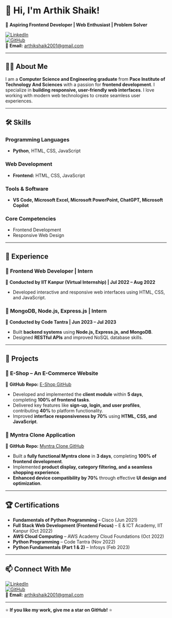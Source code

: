 # 👋 Hi, I'm Arthik Shaik!  

🚀 **Aspiring Frontend Developer | Web Enthusiast | Problem Solver**  

[![LinkedIn](https://img.shields.io/badge/LinkedIn-blue?logo=linkedin)](https://www.linkedin.com/in/sk-arthik-20a683289)  
[![GitHub](https://img.shields.io/badge/GitHub-black?logo=github)](https://github.com/arthikshaik)  
📧 **Email:** arthikshaik2001@gmail.com  

---

## 👨‍💻 About Me  
I am a **Computer Science and Engineering graduate** from **Pace Institute of Technology And Sciences** with a passion for **frontend development**. I specialize in **building responsive, user-friendly web interfaces**. I love working with modern web technologies to create seamless user experiences.  

---

## 🛠️ Skills  

### Programming Languages  
- **Python**, HTML, CSS, JavaScript  

### Web Development  
- **Frontend:** HTML, CSS, JavaScript  

### Tools & Software  
- **VS Code, Microsoft Excel, Microsoft PowerPoint, ChatGPT, Microsoft Copilot**  

### Core Competencies  
- Frontend Development  
- Responsive Web Design  

---

## 💼 Experience  

### 🚀 **Frontend Web Developer | Intern**  
🔹 **Conducted by IIT Kanpur (Virtual Internship) | Jul 2022 – Aug 2022**  
- Developed interactive and responsive web interfaces using HTML, CSS, and JavaScript.  

### 🔹 **MongoDB, Node.js, Express.js | Intern**  
🔹 **Conducted by Code Tantra | Jun 2023 – Jul 2023**  
- Built **backend systems** using **Node.js, Express.js, and MongoDB**.  
- Designed **RESTful APIs** and improved NoSQL database skills.  

---

## 📌 Projects  

### 🛒 **E-Shop – An E-Commerce Website**  
🔗 **GitHub Repo:** [E-Shop GitHub](https://github.com/arthikshaik/E-Shop-An-E-Commerce-Website)  
- Developed and implemented the **client module** within **5 days**, completing **100% of frontend tasks**.  
- Delivered key features like **sign-up, login, and user profiles**, contributing **40%** to platform functionality.  
- Improved **interface responsiveness by 70%** using **HTML, CSS, and JavaScript**.  

### 👕 **Myntra Clone Application**  
🔗 **GitHub Repo:** [Myntra Clone GitHub](https://github.com/arthikshaik/Myntra-Clone)  
- Built a **fully functional Myntra clone** in **3 days**, completing **100% of frontend development**.  
- Implemented **product display, category filtering, and a seamless shopping experience**.  
- **Enhanced device compatibility by 70%** through effective **UI design and optimization**.  

---

## 🏆 Certifications  
- **Fundamentals of Python Programming** – Cisco (Jun 2021)  
- **Full Stack Web Development (Frontend Focus)** – E & ICT Academy, IIT Kanpur (Oct 2022)  
- **AWS Cloud Computing** – AWS Academy Cloud Foundations (Oct 2022)  
- **Python Programming** – Code Tantra (Nov 2022)  
- **Python Fundamentals (Part 1 & 2)** – Infosys (Feb 2023)  

---

## 📫 Connect With Me  
[![LinkedIn](https://img.shields.io/badge/LinkedIn-blue?logo=linkedin)](https://www.linkedin.com/in/sk-arthik-20a683289)  
[![GitHub](https://img.shields.io/badge/GitHub-black?logo=github)](https://github.com/arthikshaik)  
📧 **Email:** arthikshaik2001@gmail.com  

---

⭐ **If you like my work, give me a star on GitHub!** ⭐
